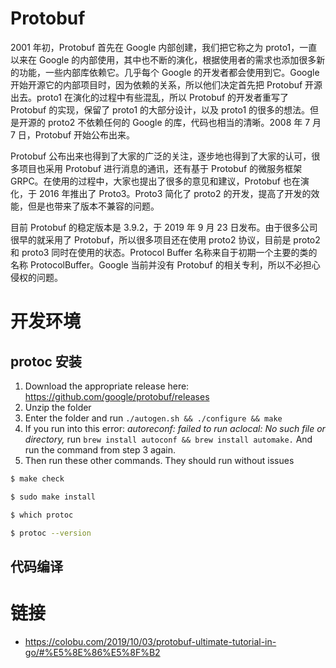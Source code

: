 # Protobuf

2001 年初，Protobuf 首先在 Google 内部创建，我们把它称之为 proto1，一直以来在 Google 的内部使用，其中也不断的演化，根据使用者的需求也添加很多新的功能，一些内部库依赖它。几乎每个 Google 的开发者都会使用到它。Google 开始开源它的内部项目时，因为依赖的关系，所以他们决定首先把 Protobuf 开源出去。proto1 在演化的过程中有些混乱，所以 Protobuf 的开发者重写了 Protobuf 的实现，保留了 proto1 的大部分设计，以及 proto1 的很多的想法。但是开源的 proto2 不依赖任何的 Google 的库，代码也相当的清晰。2008 年 7 月 7 日，Protobuf 开始公布出来。

Protobuf 公布出来也得到了大家的广泛的关注，逐步地也得到了大家的认可，很多项目也采用 Protobuf 进行消息的通讯，还有基于 Protobuf 的微服务框架 GRPC。在使用的过程中，大家也提出了很多的意见和建议，Protobuf 也在演化，于 2016 年推出了 Proto3。Proto3 简化了 proto2 的开发，提高了开发的效能，但是也带来了版本不兼容的问题。

目前 Protobuf 的稳定版本是 3.9.2，于 2019 年 9 月 23 日发布。由于很多公司很早的就采用了 Protobuf，所以很多项目还在使用 proto2 协议，目前是 proto2 和 proto3 同时在使用的状态。Protocol Buffer 名称来自于初期一个主要的类的名称 ProtocolBuffer。Google 当前并没有 Protobuf 的相关专利，所以不必担心侵权的问题。

# 开发环境

## protoc 安装

1. Download the appropriate release here: https://github.com/google/protobuf/releases
2. Unzip the folder
3. Enter the folder and run `./autogen.sh && ./configure && make`
4. If you run into this error: _autoreconf: failed to run aclocal: No such file or directory,_ run `brew install autoconf && brew install automake.` And run the command from step 3 again.
5. Then run these other commands. They should run without issues

```sh
$ make check

$ sudo make install

$ which protoc

$ protoc --version
```

## 代码编译

# 链接

- https://colobu.com/2019/10/03/protobuf-ultimate-tutorial-in-go/#%E5%8E%86%E5%8F%B2
